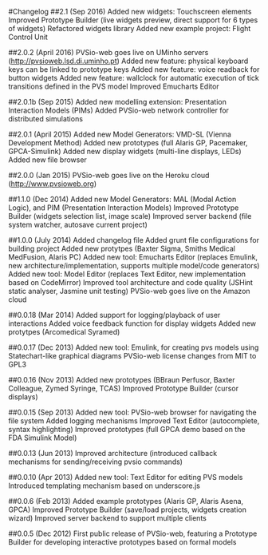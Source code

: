 #Changelog
##2.1 (Sep 2016)
    Added new widgets: Touchscreen elements
    Improved Prototype Builder (live widgets preview, direct support for 6 types of widgets)
    Refactored widgets library
    Added new example project: Flight Control Unit

##2.0.2 (April 2016)
    PVSio-web goes live on UMinho servers (http://pvsioweb.lsd.di.uminho.pt)
    Added new feature: physical keyboard keys can be linked to prototype keys
    Added new feature: voice readback for button widgets
    Added new feature: wallclock for automatic execution of tick transitions defined in the PVS model
    Improved Emucharts Editor

##2.0.1b (Sep 2015)
    Added new modelling extension: Presentation Interaction Models (PIMs)
    Added PVSio-web network controller for distributed simulations

##2.0.1 (April 2015)
    Added new Model Generators: VMD-SL (Vienna Development Method)
    Added new prototypes (full Alaris GP, Pacemaker, GPCA-Simulink)
    Added new display widgets (multi-line displays, LEDs)
    Added new file browser

##2.0.0 (Jan 2015)
    PVSio-web goes live on the Heroku cloud (http://www.pvsioweb.org)

##1.1.0 (Dec 2014)
    Added new Model Generators: MAL (Modal Action Logic), and PIM (Presentation Interaction Models)
    Improved Prototype Builder (widgets selection list, image scale)
    Improved server backend (file system watcher, autosave current project)

##1.0.0 (July 2014)
	Added changelog file
    Added grunt file configurations for building project
    Added new protytpes (Baxter Sigma, Smiths Medical MedFusion, Alaris PC)
    Added new tool: Emucharts Editor (replaces Emulink, new architecture/implementation, supports multiple model/code generators)
    Added new tool: Model Editor (replaces Text Editor, new implementation based on CodeMirror)
    Improved tool architecture and code quality (JSHint static analyser, Jasmine unit testing)
    PVSio-web goes live on the Amazon cloud

##0.0.18 (Mar 2014)
    Added support for logging/playback of user interactions
    Added voice feedback function for display widgets
    Added new protytpes (Arcomedical Syramed)

##0.0.17 (Dec 2013)
    Added new tool: Emulink, for creating pvs models using Statechart-like graphical diagrams
    PVSio-web license changes from MIT to GPL3

##0.0.16 (Nov 2013)
    Added new prototypes (BBraun Perfusor, Baxter Colleague, Zymed Syringe, TCAS)
    Improved Prototype Builder (cursor displays)

##0.0.15 (Sep 2013)
    Added new tool: PVSio-web browser for navigating the file system
    Added logging mechanisms
    Improved Text Editor (autocomplete, syntax highlighting)
    Improved prototypes (full GPCA demo based on the FDA Simulink Model)

##0.0.13 (Jun 2013)
    Improved architecture (introduced callback mechanisms for sending/receiving pvsio commands)

##0.0.10 (Apr 2013)
    Added new tool: Text Editor for editing PVS models
    Introduced templating mechanism based on underscore.js

##0.0.6 (Feb 2013)
    Added example prototypes (Alaris GP, Alaris Asena, GPCA)
    Improved Prototype Builder (save/load projects, widgets creation wizard)
    Improved server backend to support multiple clients

##0.0.5 (Dec 2012)
    First public release of PVSio-web, featuring a Prototype Builder for developing interactive prototypes based on formal models
